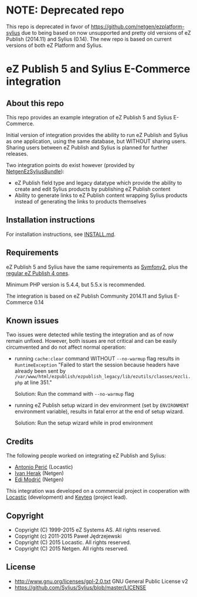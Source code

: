 # NOTE: Deprecated repo

This repo is deprecated in favor of https://github.com/netgen/ezplatform-sylius due to being based on now unsupported and pretty old versions of eZ Publish (2014.11) and Sylius (0.14). The new repo is based on current versions of both eZ Platform and Sylius.

# eZ Publish 5 and Sylius E-Commerce integration

## About this repo

This repo provides an example integration of eZ Publish 5 and Sylius E-Commerce.

Initial version of integration provides the ability to run eZ Publish and Sylius
as one application, using the same database, but WITHOUT sharing users. Sharing users between
eZ Publish and Sylius is planned for further releases.

Two integration points do exist however (provided by [NetgenEzSyliusBundle](https://github.com/netgen/NetgenEzSyliusBundle)):

* eZ Publish field type and legacy datatype which provide the ability to create and edit Sylius
  products by publishing eZ Publish content
* Ability to generate links to eZ Publish content wrapping Sylius products instead of generating
  the links to products themselves

## Installation instructions

For installation instructions, see [INSTALL.md](https://github.com/netgen/ezpublish-community-sylius/blob/sylius_integration/INSTALL.md).

## Requirements

eZ Publish 5 and Sylius have the same requirements as [Symfony2](http://symfony.com/doc/master/reference/requirements.html),
plus the [regular eZ Publish 4 ones](http://doc.ez.no/eZ-Publish/Technical-manual/4.x/Installation/Normal-installation/Requirements-for-doing-a-normal-installation).

Minimum PHP version is 5.4.4, but 5.5.x is recommended.

The integration is based on eZ Publish Community 2014.11 and Sylius E-Commerce 0.14

## Known issues

Two issues were detected while testing the integration and as of now remain unfixed. However, both issues
are not critical and can be easily circumvented and do not affect normal operation:

* running `cache:clear` command WITHOUT `--no-warmup` flag results in `RuntimeException` "Failed to start the
  session because headers have already been sent by `/var/www/html/ezpublish/ezpublish_legacy/lib/ezutils/classes/ezcli.php`
  at line 351."
  
  Solution: Run the command with `--no-warmup` flag

* running eZ Publish setup wizard in dev environment (set by `ENVIRONMENT` environment variable), results
  in fatal error at the end of setup wizard.

  Solution: Run the setup wizard while in prod environment

## Credits

The following people worked on integrating eZ Publish and Sylius:

* [Antonio Perić](https://github.com/antonioperic) (Locastic)
* [Ivan Herak](https://github.com/iherak) (Netgen)
* [Edi Modrić](https://github.com/emodric) (Netgen)

This integration was developed on a commercial project in cooperation with [Locastic](https://github.com/locastic) (development)
and [Keyteq](https://github.com/keyteqlabs) (project lead).

## Copyright

* Copyright (C) 1999-2015 eZ Systems AS. All rights reserved.
* Copyright (c) 2011-2015 Paweł Jędrzejewski
* Copyright (C) 2015 Locastic. All rights reserved.
* Copyright (C) 2015 Netgen. All rights reserved.

## License

* http://www.gnu.org/licenses/gpl-2.0.txt GNU General Public License v2
* https://github.com/Sylius/Sylius/blob/master/LICENSE
